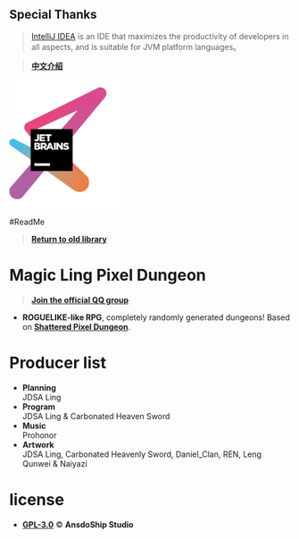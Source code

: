 
## Special Thanks
> [IntelliJ IDEA](https://zh.wikipedia.org/zh-hans/IntelliJ_IDEA) is an IDE that maximizes the productivity of developers in all aspects, and is suitable for JVM platform languages。

> [**中文介绍**](https://github.com/AnsdoShip/Magic-Ling-Pixel-Dungeon-Ling/blob/main/README_ZH.md)

[<img src="core/src/main/assets/jetbrains-variant-3.png" width="200"/>](https://www.jetbrains.com/?from=mlpd)

#ReadMe
> [**Return to old library**](https://github.com/AnsdoShip/MagicLingPixelDungeon)
# Magic Ling Pixel Dungeon
> [**Join the official QQ group**](https://jq.qq.com/?_wv=1027&k=R7ZXeEQM)

* **ROGUELIKE-like RPG**, completely randomly generated dungeons! Based on [**Shattered Pixel Dungeon**](https://github.com/00-Evan/shattered-pixel-dungeon).

# Producer list

* **Planning**</br>
JDSA Ling
* **Program**</br>
JDSA Ling & Carbonated Heaven Sword
* **Music**</br>
Prohonor
* **Artwork**</br>
JDSA Ling, Carbonated Heavenly Sword, Daniel_Clan, REN, Leng Qunwei & Naiyazi

# license
* [**GPL-3.0**](https://github.com/AnsdoShip/Magic-Ling-Pixel-Dungeon-Ling/blob/main/LICENSE.txt) © **AnsdoShip Studio**
